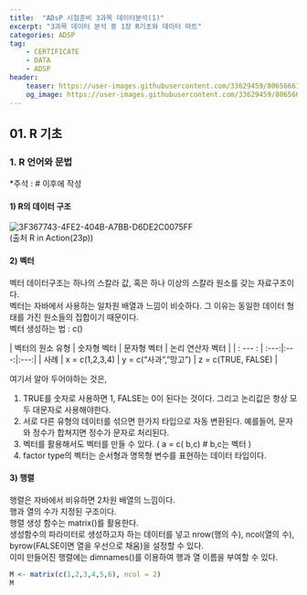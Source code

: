 ```yaml
---
title:  "ADsP 시험준비 3과목 데이터분석(1)"
excerpt: "3과목 데이터 분석 중 1장 R기초와 데이터 마트"
categories: ADSP
tag:
    - CERTIFICATE
    - DATA
    - ADSP
header:
    teaser: https://user-images.githubusercontent.com/33629459/80656661-ab42fc00-8abc-11ea-8a32-240e15405b4d.jpeg
    og_image: https://user-images.githubusercontent.com/33629459/80656661-ab42fc00-8abc-11ea-8a32-240e15405b4d.jpeg
---
```


## 01. R 기초
### 1. R 언어와 문법
*주석 : # 이후에 작성   

#### 1) R의 데이터 구조

![3F367743-4FE2-404B-A7BB-D6DE2C0075FF](https://user-images.githubusercontent.com/33629459/80965198-1e49cb00-8e4d-11ea-97c1-451e363218f1.png)   
(출처 R in Action(23p))  

#### 2) 벡터
벡터 데이터구조는 하나의 스칼라 값, 혹은 하나 이상의 스칼라 원소를 갖는 자료구조이다.   
벡터는 자바에서 사용하는 일차원 배열과 느낌이 비슷하다. 그 이유는 동일한 데이터 형태를 가진 원소들의 집합이기 때문이다.  
벡터 생성하는 법 : c()  

| 벡터의 원소 유형 | 숫자형 벡터 | 문자형 벡터 | 논리 연산자 벡터 |
| : --- : | :---:|:---:|:---:|
| 사례 | x = c(1,2,3,4) | y = c(“사과”,”망고”) | z = c(TRUE, FALSE) |

여기서 알아 두어야하는 것은,   
1. TRUE를 숫자로 사용하면 1, FALSE는 0이 된다는 것이다. 그리고 논리값은 항상 모두 대문자로 사용해야한다.  
2. 서로 다른 유형의 데이터를 섞으면 한가지 타입으로 자동 변환된다. 예를들어, 문자와 정수가 합쳐지면 정수가 문자로 처리된다.   
3. 벡터를 활용해서도 벡터를 만들 수 있다. ( a = c( b,c) # b,c는 벡터 )     
4.  factor type의 벡터는 순서형과 명목형 변수를 표현하는 데이터 타입이다.

#### 3) 행렬
행렬은 자바에서 비유하면 2차원 배열의 느낌이다.   
행과 열의 수가 지정된 구조이다.  
행렬 생성 함수는 matrix()를 활용한다.  
생성함수의 파라미터로 생성하고자 하는 데이터를 넣고 nrow(행의 수), ncol(열의 수), byrow(FALSE이면 열을 우선으로 채움)을 설정할 수 있다.  
이미 만들어진 행렬에는 dimnames()를 이용하여 행과 열 이름을 부여할 수 있다.  
```R
M <- matrix(c(1,2,3,4,5,6), ncol = 2)
M
```
